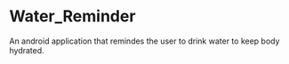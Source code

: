 # Water_Reminder
An android application that remindes the user to drink water to keep body hydrated. 
